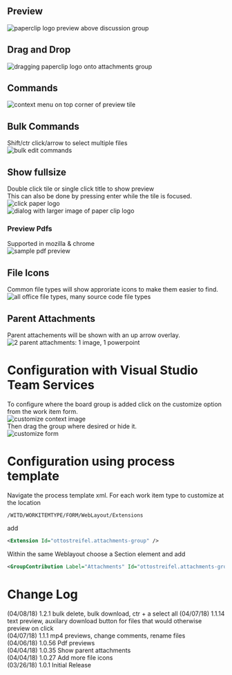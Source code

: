 ## Preview
![paperclip logo preview above discussion group](img/preview.png)

## Drag and Drop
![dragging paperclip logo onto attachments group](img/dragAndDrop.png)  
## Commands
![context menu on top corner of preview tile](img/commands.png)
## Bulk Commands
Shift/ctr click/arrow to select multiple files  
![bulk edit commands](img/bulkCommands.png)
## Show fullsize
Double click tile or single click title to show preview  
This can also be done by pressing enter while the tile is focused.  
![click paper logo](img/clickThumbnail.png)  
![dialog with larger image of paper clip logo](img/largerPreview.png)  
### Preview Pdfs
Supported in mozilla & chrome  
![sample pdf preview](img/previewPdf.png)

## File Icons
Common file types will show approriate icons to make them easier to find.
![all office file types, many source code file types](img/availableIcons.png)

## Parent Attachments
Parent attachements will be shown with an up arrow overlay.
![2 parent attachments: 1 image, 1 powerpoint](img/parentAttachments.png)

# Configuration with Visual Studio Team Services 

To configure where the board group is added click on the customize option from the work item form.  
![customize context image](img/customizeToolbar.png)  
Then drag the group where desired or hide it.  
![customize form](img/customizeForm.png)

# Configuration using process template

Navigate the process template xml.
For each work item type to customize at the location 
```xpath
/WITD/WORKITEMTYPE/FORM/WebLayout/Extensions
```
add 
```xml
<Extension Id="ottostreifel.attachments-group" />
```
Within the same Weblayout choose a Section element and add
```xml
<GroupContribution Label="Attachments" Id="ottostreifel.attachments-group.attachments-group"/>
```

# Change Log
(04/08/18) 1.2.1 bulk delete, bulk download, ctr + a select all
(04/07/18) 1.1.14 text preview, auxilary download button for files that would otherwise preview on click  
(04/07/18) 1.1.1 mp4 previews, change comments, rename files  
(04/06/18) 1.0.56 Pdf previews  
(04/04/18) 1.0.35 Show parent attachments  
(04/04/18) 1.0.27 Add more file icons  
(03/26/18) 1.0.1 Initial Release  

